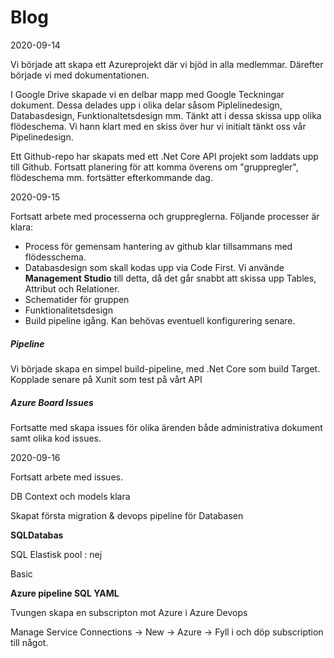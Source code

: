 # Blog

2020-09-14

Vi började att skapa ett Azureprojekt där vi bjöd in alla medlemmar. Därefter började vi med dokumentationen.

I Google Drive skapade vi en delbar mapp med Google Teckningar dokument. Dessa delades upp i olika delar såsom Piplelinedesign, Databasdesign, Funktionaltetsdesign mm. Tänkt att i dessa skissa upp olika flödeschema. Vi hann klart med en skiss över hur vi initialt tänkt oss vår Pipelinedesign.

Ett Github-repo har skapats med ett .Net Core API projekt som laddats upp till Github. Fortsatt planering för att komma överens om "gruppregler", flödeschema mm. fortsätter efterkommande dag. 

2020-09-15

Fortsatt arbete med processerna och gruppreglerna. Följande processer är klara:

- Process för gemensam hantering av github klar tillsammans med flödesschema. 
- Databasdesign som skall kodas upp via Code First. Vi använde **Management Studio** till detta, då det går snabbt att skissa upp Tables, Attribut och Relationer.
- Schematider för gruppen
- Funktionalitetsdesign
- Build pipeline igång. Kan behövas eventuell konfigurering senare.

##### Pipeline

Vi började skapa en simpel build-pipeline, med .Net Core som build Target. Kopplade senare på Xunit som test på vårt API

##### Azure Board Issues

Fortsatte med skapa issues för olika ärenden både administrativa dokument samt olika kod issues.

2020-09-16

Fortsatt arbete med issues. 

DB Context och models klara 

Skapat första migration & devops pipeline för Databasen

**SQLDatabas**

SQL Elastisk pool : nej

Basic

**Azure pipeline SQL YAML**

Tvungen skapa en subscripton mot Azure i Azure Devops

Manage Service Connections -> New -> Azure -> Fyll i och döp subscription till något.